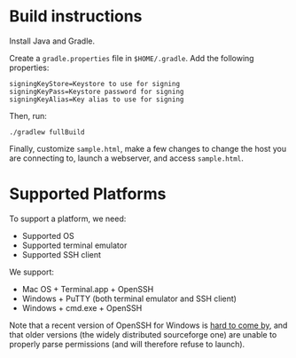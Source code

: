 Build instructions
==================

Install Java and Gradle.

Create a `gradle.properties` file in `$HOME/.gradle`. Add the following
properties:

    signingKeyStore=Keystore to use for signing
    signingKeyPass=Keystore password for signing
    signingKeyAlias=Key alias to use for signing

Then, run:

    ./gradlew fullBuild

Finally, customize `sample.html`, make a few changes to change the host you
are connecting to, launch a webserver, and access `sample.html`.

Supported Platforms
===================

To support a platform, we need:

  + Supported OS
  + Supported terminal emulator
  + Supported SSH client

We support:

  + Mac OS + Terminal.app + OpenSSH
  + Windows + PuTTY (both terminal emulator and SSH client)
  + Windows + cmd.exe + OpenSSH

Note that a recent version of OpenSSH for Windows is [hard to come by][0],
and that older versions (the widely distributed sourceforge one) are unable to
properly parse permissions (and will therefore refuse to launch).


  [0]: http://miked.ict.rave.ac.uk/display/sshwindows/OpenSSH+for+Windows
